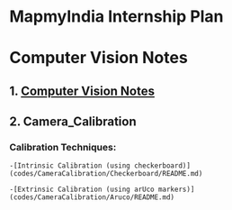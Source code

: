 # MapmyIndia Internship Plan
# Computer Vision Notes

## 1. [Computer Vision Notes](codes/CameraCalibration/README.md)

## 2. Camera_Calibration

### Calibration Techniques:
    
    -[Intrinsic Calibration (using checkerboard)](codes/CameraCalibration/Checkerboard/README.md)

    -[Extrinsic Calibration (using arUco markers)](codes/CameraCalibration/Aruco/README.md)
